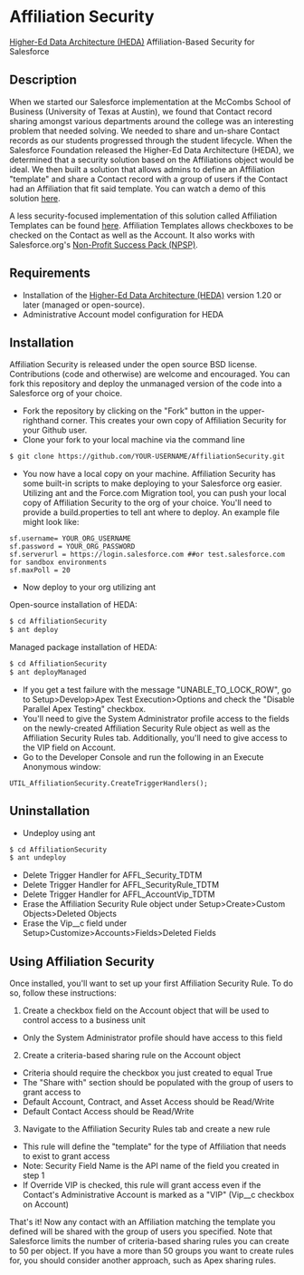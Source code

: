 # Affiliation Security

<a href="https://github.com/SalesforceFoundation/HEDAP" >Higher-Ed Data Architecture (HEDA)</a> Affiliation-Based Security for Salesforce

## Description

When we started our Salesforce implementation at the McCombs School of Business (University of Texas at Austin), we found that Contact record sharing amongst various departments around the college was an interesting problem that needed solving. We needed to share and un-share Contact records as our students progressed through the student lifecycle. When the Salesforce Foundation released the Higher-Ed Data Architecture (HEDA), we determined that a security solution based on the Affiliations object would be ideal. We then built a solution that allows admins to define an Affiliation "template" and share a Contact record with a group of users if the Contact had an Affiliation that fit said template. You can watch a demo of this solution <a href="https://youtu.be/D5e4RTATwYo" >here</a>.

A less security-focused implementation of this solution called Affiliation Templates can be found <a href="https://github.com/kyleschmid/AffiliationTemplates" >here</a>. Affiliation Templates allows checkboxes to be checked on the Contact as well as the Account. It also works with Salesforce.org's <a href="https://github.com/SalesforceFoundation/Cumulus" >Non-Profit Success Pack (NPSP)</a>.

## Requirements

* Installation of the <a href="https://github.com/SalesforceFoundation/HEDAP" >Higher-Ed Data Architecture (HEDA)</a> version 1.20 or later (managed or open-source).
* Administrative Account model configuration for HEDA

## Installation

Affiliation Security is released under the open source BSD license. Contributions (code and otherwise) are welcome and encouraged. You can fork this repository and deploy the unmanaged version of the code into a Salesforce org of your choice.

* Fork the repository by clicking on the "Fork" button in the upper-righthand corner. This creates your own copy of Affiliation Security for your Github user.
* Clone your fork to your local machine via the command line
```sh
$ git clone https://github.com/YOUR-USERNAME/AffiliationSecurity.git
```
* You now have a local copy on your machine. Affiliation Security has some built-in scripts to make deploying to your Salesforce org easier. Utilizing ant and the Force.com Migration tool, you can push your local copy of Affiliation Security to the org of your choice. You'll need to provide a build.properties to tell ant where to deploy. An example file might look like:

```
sf.username= YOUR_ORG_USERNAME
sf.password = YOUR_ORG_PASSWORD
sf.serverurl = https://login.salesforce.com ##or test.salesforce.com for sandbox environments
sf.maxPoll = 20
```

* Now deploy to your org utilizing ant

Open-source installation of HEDA:
```sh
$ cd AffiliationSecurity
$ ant deploy
```

Managed package installation of HEDA:
```sh
$ cd AffiliationSecurity
$ ant deployManaged
```

* If you get a test failure with the message "UNABLE_TO_LOCK_ROW", go to Setup>Develop>Apex Test Execution>Options and check the "Disable Parallel Apex Testing" checkbox.
* You'll need to give the System Administrator profile access to the fields on the newly-created Affiliation Security Rule object as well as the Affiliation Security Rules tab. Additionally, you'll need to give access to the VIP field on Account.
* Go to the Developer Console and run the following in an Execute Anonymous window:

```
UTIL_AffiliationSecurity.CreateTriggerHandlers();
```

## Uninstallation

* Undeploy using ant

```sh
$ cd AffiliationSecurity
$ ant undeploy
```

* Delete Trigger Handler for AFFL_Security_TDTM
* Delete Trigger Handler for AFFL_SecurityRule_TDTM
* Delete Trigger Handler for AFFL_AccountVip_TDTM
* Erase the Affiliation Security Rule object under Setup>Create>Custom Objects>Deleted Objects
* Erase the Vip__c field under Setup>Customize>Accounts>Fields>Deleted Fields

## Using Affiliation Security

Once installed, you'll want to set up your first Affiliation Security Rule. To do so, follow these instructions:

1. Create a checkbox field on the Account object that will be used to control access to a business unit
  * Only the System Administrator profile should have access to this field
2. Create a criteria-based sharing rule on the Account object
  * Criteria should require the checkbox you just created to equal True
  * The "Share with" section should be populated with the group of users to grant access to
  * Default Account, Contract, and Asset Access should be Read/Write
  * Default Contact Access should be Read/Write
3. Navigate to the Affiliation Security Rules tab and create a new rule
  * This rule will define the "template" for the type of Affiliation that needs to exist to grant access
  * Note: Security Field Name is the API name of the field you created in step 1
  * If Override VIP is checked, this rule will grant access even if the Contact's Administrative Account is marked as a "VIP" (Vip__c checkbox on Account)

That's it! Now any contact with an Affiliation matching the template you defined will be shared with the group of users you specified. Note that Salesforce limits the number of criteria-based sharing rules you can create to 50 per object. If you have a more than 50 groups you want to create rules for, you should consider another approach, such as Apex sharing rules.
